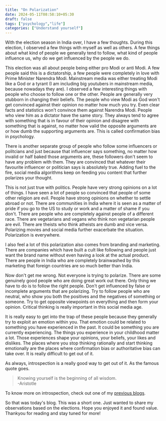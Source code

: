 ```yaml
---
title: "On Polarization"
date: 2024-05-11T08:58:10+05:30
draft: false
tags: ["psychology","life"]
categories: ["Understand yourself"]
---
```

With the election season in India over, I have a few thoughts. During this election, I observed a few things with myself as well as others. A few things about what kind of people we generally tend to follow, what kind of people influence us, why do we get influenced by the people we do.  

This election was all about people being either pro Modi or anti Modi. A few people said this is a dictatorship, a few people were completely in love with Prime Minister Narendra Modi. Mainstream media was either treating Modi like a God or a tyrant (I am including big youtubers in mainstream media, because nowadays they are). I observed a few interesting things with people who choose to follow one or the other. People are generally very stubborn in changing their beliefs. The people who view Modi as God won't get convinced against their opinion no matter how much you try. Even clear facts and statistics won't convince them against Narendra Modi. People who view him as a dictator have the same story. They always tend to agree with something that is in favour of their opinion and disagree with something that is against, no matter how valid the opposite arguments are or how dumb the supporting arguments are. This is called confirmation bias in psychology.  

There is another separate group of people who follow some influencers or politcians and just because that influencer says something, no matter how invalid or half baked those arguments are, these followers don't seem to have any problem with them. They are convinced that whatever their favourite influencer or politician says is absolutely true. Adding fuel to the fire, social media algorithms keep on feeding you content that further polarizes your thought.  

This is not just true with politics. People have very strong opinions on a lot of things. I have seen a lot of people so convinced that people of some other religion are evil. People have strong opinions on whether to settle abroad or not. There are communities in India where it is seen as a matter of pride if you go to the US to study or work and a matter of shame if you don't. There are people who are completely against people of a different race. There are vegetarians and vegans who think non vegetarian people are evil. There are theists who think atheists are dumb and vice versa. Polarizing movies and social media further exacerbate the situation. Polarization is everywhere.  

I also feel a lot of this polarization also comes from branding and marketing. There are companies which have built a cult like following and people just want the brand name without even having a look at the actual product. There are people in India who are completely brainwashed by this marketing that foreign countries are so much better than India.  

Now don't get me wrong. Not everyone is trying to polarize. There are some genuinely good people who are doing great work out there. Only thing we have to do is to follow the right people. Don't get influenced by false or incomplete arguments that are polarizing. Try to follow people who are neutral, who show you both the positives and the negatives of something or someone. Try to get opposite viewpoints on everything and then form your opinion. Critical thinking is really important in this social media age.  

It is really easy to get into the trap of these people because they generally try to exploit an emotion within you. That emotion could be related to something you have experienced in the past. It could be something you are currently experiencing. The things you experience in your childhood matter a lot. Those experiences shape your opinions, your beliefs, your likes and dislikes. The places where you stop thinking rationally and start thinking emotionally are the places where confirmation bias or authoritative bias can take over. It is really difficult to get out of it.  

As always, introspection is a really good way to get out of it. As the famous quote goes.

> Knowing yourself is the beginning of all wisdom.  
> -Aristotle  

To know more on introspection, check out one of my [previous blogs](/posts/you-are-a-hypocrite-3).

So that was today's blog. This was a short one. Just wanted to share my observations based on the elections. Hope you enjoyed it and found value. Thankyou for reading and stay tuned for more!